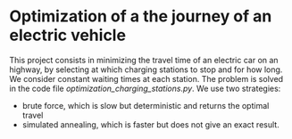 # Optimization of a the journey of an electric vehicle

This project consists in minimizing the travel time of an electric car on an highway, by selecting at which charging stations to stop and for how long. We consider constant waiting times at each station. The problem is solved in the code file *optimization_charging_stations.py*. We use two strategies:
- brute force, which is slow but deterministic and returns the optimal travel
- simulated annealing, which is faster but does not give an exact result.



